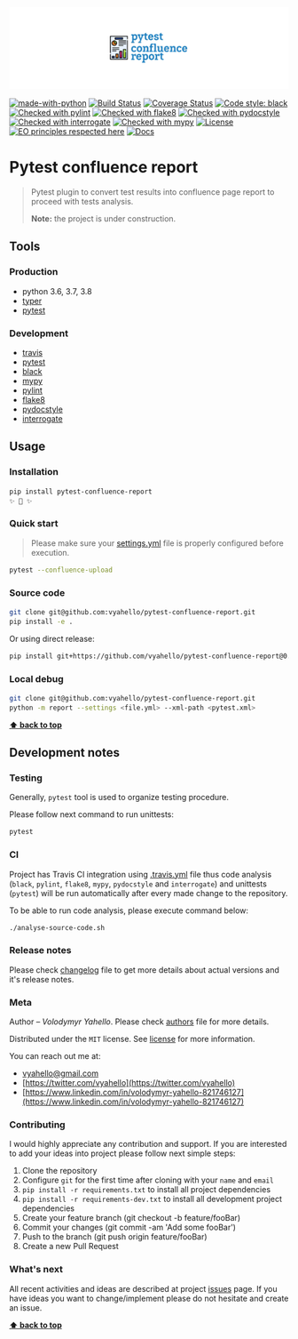 ![Screenshot](media/logo.png)

[![made-with-python](https://img.shields.io/badge/Made%20with-Python-1f425f.svg)](https://www.python.org/)
[![Build Status](https://travis-ci.org/vyahello/pytest-confluence-report.svg?branch=master)](https://travis-ci.org/vyahello/pytest-confluence-report)
[![Coverage Status](https://coveralls.io/repos/github/vyahello/pytest-confluence-report/badge.svg?branch=master)](https://coveralls.io/github/vyahello/pytest-confluence-report?branch=master)
[![Code style: black](https://img.shields.io/badge/code%20style-black-000000.svg)](https://github.com/psf/black)
[![Checked with pylint](https://img.shields.io/badge/pylint-checked-blue)](https://www.pylint.org)
[![Checked with flake8](https://img.shields.io/badge/flake8-checked-blue)](http://flake8.pycqa.org/)
[![Checked with pydocstyle](https://img.shields.io/badge/pydocstyle-checked-yellowgreen)](http://www.pydocstyle.org/)
[![Checked with interrogate](https://img.shields.io/badge/interrogate-checked-yellowgreen)](https://interrogate.readthedocs.io/en/latest/)
[![Checked with mypy](http://www.mypy-lang.org/static/mypy_badge.svg)](http://mypy-lang.org/)
[![License](https://img.shields.io/badge/license-MIT-green.svg)](LICENSE.md)
[![EO principles respected here](https://www.elegantobjects.org/badge.svg)](https://www.elegantobjects.org)
[![Docs](https://img.shields.io/badge/docs-github-orange)](https://vyahello.github.io/pytest-confluence-report/)

# Pytest confluence report

> Pytest plugin to convert test results into confluence page report to proceed with tests analysis.
> 
> **Note:** the project is under construction.

## Tools

### Production

- python 3.6, 3.7, 3.8
- [typer](https://typer.tiangolo.com/)
- [pytest](https://pypi.org/project/pytest/)

### Development

- [travis](https://travis-ci.org/)
- [pytest](https://pypi.org/project/pytest/)
- [black](https://black.readthedocs.io/en/stable/)
- [mypy](http://mypy.readthedocs.io/en/latest)
- [pylint](https://www.pylint.org/)
- [flake8](http://flake8.pycqa.org/en/latest/)
- [pydocstyle](https://github.com/PyCQA/pydocstyle)
- [interrogate](https://interrogate.readthedocs.io/en/latest/)

## Usage

### Installation

```bash
pip install pytest-confluence-report
✨ 🍰 ✨
```

### Quick start

> Please make sure your [settings.yml](settings.yml) file is properly configured before execution.

```bash
pytest --confluence-upload
```

### Source code

```bash
git clone git@github.com:vyahello/pytest-confluence-report.git
pip install -e .
```

Or using direct release:
```bash
pip install git+https://github.com/vyahello/pytest-confluence-report@0.0.1
```

### Local debug

```bash
git clone git@github.com:vyahello/pytest-confluence-report.git
python -m report --settings <file.yml> --xml-path <pytest.xml>
```

**[⬆ back to top](#pytest-confluence-report)**

## Development notes

### Testing

Generally, `pytest` tool is used to organize testing procedure.

Please follow next command to run unittests:
```bash
pytest
```

### CI

Project has Travis CI integration using [.travis.yml](.travis.yml) file thus code analysis (`black`, `pylint`, `flake8`, `mypy`, `pydocstyle` and `interrogate`) and unittests (`pytest`) will be run automatically after every made change to the repository.

To be able to run code analysis, please execute command below:
```bash
./analyse-source-code.sh
```
### Release notes

Please check [changelog](CHANGELOG.md) file to get more details about actual versions and it's release notes.

### Meta

Author – _Volodymyr Yahello_. Please check [authors](AUTHORS.md) file for more details.

Distributed under the `MIT` license. See [license](LICENSE.md) for more information.

You can reach out me at:
* [vyahello@gmail.com](vyahello@gmail.com)
* [https://twitter.com/vyahello](https://twitter.com/vyahello)
* [https://www.linkedin.com/in/volodymyr-yahello-821746127](https://www.linkedin.com/in/volodymyr-yahello-821746127)

### Contributing

I would highly appreciate any contribution and support. If you are interested to add your ideas into project please follow next simple steps:

1. Clone the repository
2. Configure `git` for the first time after cloning with your `name` and `email`
3. `pip install -r requirements.txt` to install all project dependencies
4. `pip install -r requirements-dev.txt` to install all development project dependencies
5. Create your feature branch (git checkout -b feature/fooBar)
6. Commit your changes (git commit -am 'Add some fooBar')
7. Push to the branch (git push origin feature/fooBar)
8. Create a new Pull Request

### What's next

All recent activities and ideas are described at project [issues](https://github.com/vyahello/pytest-confluence-report/issues) page. 
If you have ideas you want to change/implement please do not hesitate and create an issue.

**[⬆ back to top](#pytest-confluence-report)**
